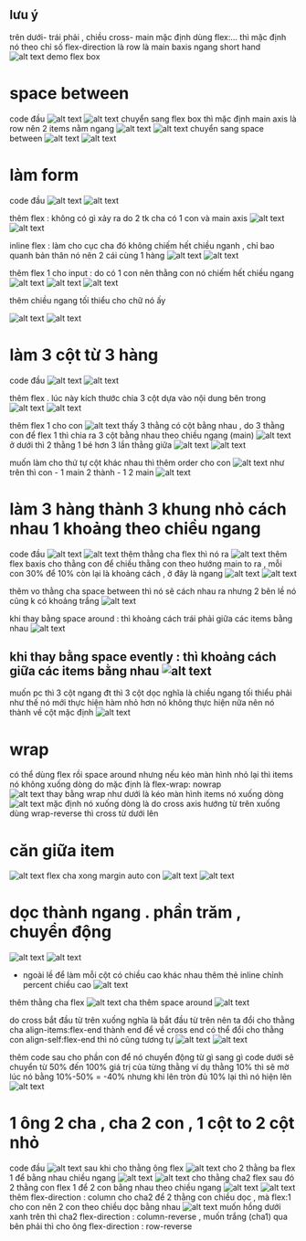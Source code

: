 ## lưu ý 
trên dưới- trái phải , chiều cross- main mặc định 
dùng flex:... thì mặc định nó theo chỉ số flex-direction là row là main baxis ngang 
short hand 
![alt text](image-58.png)
 demo flex box 
 

#  space between 

code đầu 
![alt text](image-2.png)
![alt text](image-1.png)
chuyển sang flex box thì mặc định main axis là row nên 2 items nằm ngang 
![alt text](image-4.png)
![alt text](image-3.png)
chuyển sang space between 
![alt text](image.png)
![alt text](image-5.png)

# làm form 

code đầu
![alt text](image-7.png)
![alt text](image-6.png)

thêm flex : không có gì xảy ra do 2 tk cha có 1 con và main axis 
![alt text](image-9.png)
![alt text](image-8.png)

inline flex : làm cho cục cha đó không chiếm hết chiều nganh , chỉ bao quanh bản thân nó nên 2 cái cùng 1 hàng 
![alt text](image-10.png)
![alt text](image-11.png)

thêm flex 1 cho input : do có 1 con nên thằng con nó chiếm hết chiều ngang 
![alt text](image-8.png)
![alt text](image-12.png)
![alt text](image-13.png)

thêm chiều ngang tối thiểu cho chữ nó ấy 

![alt text](image-14.png)
![alt text](image-15.png)

# làm  3 cột từ 3 hàng 

code đầu 
![alt text](image-17.png)
![alt text](image-16.png)

thêm flex . lúc này kích thước chia 3 cột dựa vào nội dung bên trong 
![alt text](image-18.png)
![alt text](image-19.png)

thêm flex 1 cho con 
![alt text](image-20.png)
thấy 3 thằng có cột bằng nhau , do 3 thằng con để flex 1 thì chia ra 3 cột bằng nhau theo chiều ngang (main) 
![alt text](image-21.png)
ở dưới thì 2 thằng 1 bé hơn 3 lần thằng giữa 
![alt text](image-22.png)
![alt text](image-24.png)

muốn làm cho thứ tự cột khác nhau thì thêm order cho con 
![alt text](image-56.png)
như trên thì con - 1 main 2 thành - 1 2 main 
![alt text](image-57.png)

# làm 3 hàng thành 3 khung nhỏ cách nhau 1 khoảng theo chiều ngang 

code đầu 
![alt text](image-25.png)
![alt text](image-26.png)
thêm thằng cha flex thì nó ra ![alt text](image-27.png)
thêm flex baxis cho thằng con để chiều  thằng con theo hướng main to ra , mỗi con 30% để 10% còn lại là khoảng cách  , ở đây là ngang ![alt text](image-28.png) ![alt text](image-29.png)

thêm vo thằng cha space between thì nó sẽ cách nhau ra nhưng 2 bên lề nó cũng k có khoảng trắng 
![alt text](image-31.png)

khi thay bằng space around  : thì khoảng cách trái phải giữa các items bằng nhau ![alt text](image-32.png)

khi thay bằng space evently   : thì khoảng cách giữa các items bằng nhau ![alt text](image-33.png)
---
muốn pc thì 3 cột ngang 
đt thì 3 cột dọc 
nghĩa là chiều ngang tối thiểu phải như thế nó mới thực hiện hàm 
nhỏ hơn nó không thực hiện nữa nên nó thành về cột mặc định 
![alt text](image-55.png)


# wrap 

có thể dùng flex rồi space around nhưng nếu kéo màn hình nhỏ lại thì items nó không xuống dòng do mặc định là flex-wrap: nowrap  
![alt text](image-34.png)
thay bằng wrap như dưới là kéo màn hình items nó xuống dòng 
![alt text](image-35.png)
mặc định nó xuống dòng là do cross axis hướng từ trên xuống 
dùng wrap-reverse thì cross từ dưới lên 

# căn giữa item 
![alt text](image-36.png)
flex cha xong margin auto con ![alt text](image-37.png) ![alt text](image-38.png)

# dọc thành ngang . phần trăm , chuyển động 
![alt text](image-39.png)
![alt text](image-40.png)
- ngoài lề để làm mỗi cột có chiều cao khác nhau thêm thẻ inline chỉnh percent chiều cao 
![alt text](image-41.png)

thêm thằng cha flex 
![alt text](image-42.png)
cha thêm space around 
![alt text](image-43.png)

do cross bắt đầu từ trên xuống nghĩa là bắt đầu từ trên nên ta đổi cho thằng cha  align-items:flex-end  thành end để về cross end 
có thể đổi cho thằng con align-self:flex-end thì nó cũng tương tự 
![alt text](image-45.png)
![alt text](image-46.png)

thêm code sau cho phần con để nó chuyển động từ gì sang gì 
code dưới sẽ chuyển từ 50% đến 100% giá trị của từng thằng 
ví dụ thằng 10% thì sẽ mờ lúc nó bằng 10%-50% = -40% nhưng khi lên tròn đủ 10% lại thì nó hiện lên 
![alt text](image-47.png)


# 1 ông 2 cha , cha 2 con , 1 cột to 2 cột nhỏ 

code đầu 
![alt text](image-48.png)
sau khi cho thằng ông  flex 
![alt text](image-49.png)
cho 2 thằng ba flex 1 để bằng nhau chiều ngang 
![alt text](image-50.png)
![alt text](image-51.png)
cho thằng cha2 flex sau đó 2 thằng con flex 1 để 2 con  bằng nhau theo chiều ngang 
![alt text](image-52.png)
![alt text](image-53.png)
thêm flex-direction : column cho cha2 để 2 thằng con chiều dọc , mà flex:1 cho con  nên 2 con theo chiều dọc bằng nhau 
![alt text](image-54.png)
muốn hồng dưới xanh trên thì cha2 flex-direction : column-reverse , 
muốn trắng (cha1) qua bên phải thì cho ông flex-direction : row-reverse 





